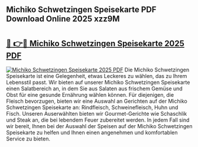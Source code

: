 ## Michiko Schwetzingen Speisekarte PDF Download Online 2025 xzz9M

# <h2><a href="http://gc5yum.nevu.top/?p=Michiko+Schwetzingen+Speisekarte">🔗 👉🔴 Michiko Schwetzingen Speisekarte 2025 PDF</a></h2>

[![Michiko Schwetzingen Speisekarte 2025 PDF](https://i.imgur.com/dBaPXMq.png)](http://gc5yum.nevu.top/?p=Michiko+Schwetzingen+Speisekarte)
Die Michiko Schwetzingen Speisekarte ist eine Gelegenheit, etwas Leckeres zu wählen, das zu Ihrem Lebensstil passt. Wir bieten auf unserer Michiko Schwetzingen Speisekarte einen Salatbereich an, in dem Sie aus Salaten aus frischem Gemüse und Obst für eine gesunde Ernährung wählen können. Für diejenigen, die Fleisch bevorzugen, bieten wir eine Auswahl an Gerichten auf der Michiko Schwetzingen Speisekarte an: Rindfleisch, Schweinefleisch, Huhn und Fisch. Unseren Auserwählten bieten wir Gourmet-Gerichte wie Schaschlik und Steak an, die bei lebendem Feuer zubereitet werden. In jedem Fall sind wir bereit, Ihnen bei der Auswahl der Speisen auf der Michiko Schwetzingen Speisekarte zu helfen und Ihnen einen angenehmen und komfortablen Service zu bieten.
